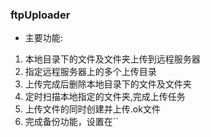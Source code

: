 ### ftpUploader
- 主要功能:
 1. 本地目录下的文件及文件夹上传到远程服务器
 2. 指定远程服务器上的多个上传目录
 3. 上传完成后删除本地目录下的文件及文件夹
 4. 定时扫描本地指定的文件夹,完成上传任务
 5. 上传文件的同时创建并上传.ok文件
 6. 完成备份功能，设置在``